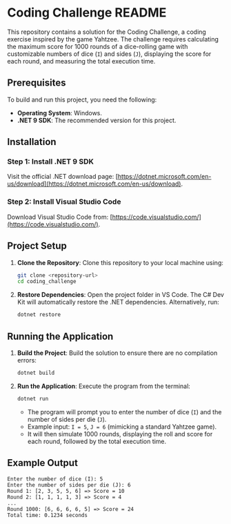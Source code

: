 # Coding Challenge README

This repository contains a solution for the Coding Challenge, a coding exercise inspired by the game Yahtzee. The challenge requires calculating the maximum score for 1000 rounds of a dice-rolling game with customizable numbers of dice (`I`) and sides (`J`), displaying the score for each round, and measuring the total execution time.

## Prerequisites

To build and run this project, you need the following:

- **Operating System**: Windows.
- **.NET 9 SDK**: The recommended version for this project.

## Installation

### Step 1: Install .NET 9 SDK
Visit the official .NET download page: [https://dotnet.microsoft.com/en-us/download](https://dotnet.microsoft.com/en-us/download).
### Step 2: Install Visual Studio Code
Download Visual Studio Code from: [https://code.visualstudio.com/](https://code.visualstudio.com/).

## Project Setup

1. **Clone the Repository**:
   Clone this repository to your local machine using:
   ```bash
   git clone <repository-url>
   cd coding_challenge
   ```

2. **Restore Dependencies**:
   Open the project folder in VS Code. The C# Dev Kit will automatically restore the .NET dependencies. Alternatively, run:
   ```bash
   dotnet restore
   ```

## Running the Application

1. **Build the Project**:
   Build the solution to ensure there are no compilation errors:
   ```bash
   dotnet build
   ```

2. **Run the Application**:
   Execute the program from the terminal:
   ```bash
   dotnet run
   ```
   - The program will prompt you to enter the number of dice (`I`) and the number of sides per die (`J`).
   - Example input: `I = 5`, `J = 6` (mimicking a standard Yahtzee game).
   - It will then simulate 1000 rounds, displaying the roll and score for each round, followed by the total execution time.

## Example Output
```
Enter the number of dice (I): 5
Enter the number of sides per die (J): 6
Round 1: [2, 3, 5, 5, 6] => Score = 10
Round 2: [1, 1, 1, 1, 3] => Score = 4
...
Round 1000: [6, 6, 6, 6, 5] => Score = 24
Total time: 0.1234 seconds
```

